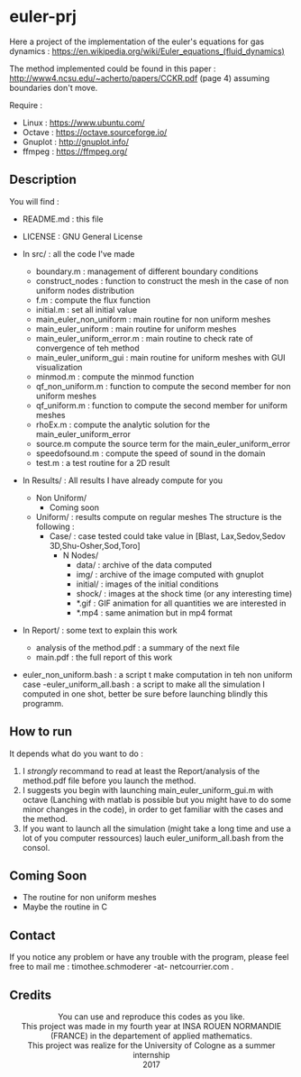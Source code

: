 # euler-prj

Here a project of the implementation of the euler's equations for gas dynamics : https://en.wikipedia.org/wiki/Euler_equations_(fluid_dynamics) 

The method implemented could be found in this paper : http://www4.ncsu.edu/~acherto/papers/CCKR.pdf (page 4) assuming boundaries don't move. 

Require : 
  - Linux : https://www.ubuntu.com/
  - Octave : https://octave.sourceforge.io/
  - Gnuplot : http://gnuplot.info/
  - ffmpeg : https://ffmpeg.org/

## Description
You will find : 
  - README.md : this file
  - LICENSE : GNU General License
  - In src/ : all the code I've made
    - boundary.m :  management of different boundary conditions
    - construct_nodes : function to construct the mesh in the case of non uniform nodes distribution
    - f.m : compute the flux function
    - initial.m : set all initial value 
    - main_euler_non_uniform : main routine for non uniform meshes
    - main_euler_uniform : main routine for uniform meshes
    - main_euler_uniform_error.m : main routine to check rate of convergence of teh method
    - main_euler_uniform_gui : main routine for uniform meshes with GUI visualization
    - minmod.m : compute the minmod function
    - qf_non_uniform.m : function to compute the second member for non uniform meshes
    - qf_uniform.m : function to compute the second member for uniform meshes
    - rhoEx.m : compute the analytic solution for the main_euler_uniform_error
    - source.m compute the source term for the main_euler_uniform_error
    - speedofsound.m : compute the speed of sound in the domain 
    - test.m : a test routine for a 2D result
    
  - In Results/ : All results I have already compute for you 
  	- Non Uniform/ 
      - Coming soon
     - Uniform/ : results compute on regular meshes 
      The structure is the following : 
        - Case/ : case tested could take value in [Blast, Lax,Sedov,Sedov 3D,Shu-Osher,Sod,Toro]
          - N Nodes/ 
            - data/ : archive of the data computed
            - img/ : archive of the image computed with gnuplot
            - initial/ : images of the initial conditions 
            - shock/ : images at the shock time (or any interesting time)
            - *.gif : GIF animation for all quantities we are interested in
            - *.mp4 : same animation but in mp4 format 
            
   - In Report/ : some text to explain this work
     - analysis of the method.pdf : a summary of the next file 
     - main.pdf : the full report of this work
   - euler_non_uniform.bash : a script t make computation in teh non uniform case
   -euler_uniform_all.bash : a script to make all the simulation I computed in one shot, better be sure before launching blindly this programm.

 ## How to run 
 It depends what do you want to do : 
 1. I *strongly* recommand to read at least the Report/analysis of the method.pdf file before you launch the method.
 2. I suggests you begin with launching main_euler_uniform_gui.m with octave (Lanching with matlab is possible but you might have to do some minor changes in the code), in order to get familiar with the cases and the method. 
 3. If you want to launch all the simulation (might take a long time and use a lot of you computer ressources) lauch euler_uniform_all.bash from the consol. 
 
## Coming Soon 
 - The routine for non uniform meshes 
 - Maybe the routine in C
 
## Contact 
If you notice any problem or have any trouble with the program, please feel free to mail me : timothee.schmoderer -at- netcourrier.com . 

## Credits

<p align="center">
You can use and reproduce this codes as you like.<br>
This project was made in my fourth year at INSA ROUEN NORMANDIE (FRANCE) in the departement of applied mathematics. <br>
This project was realize for the University of Cologne as a summer internship <br>
2017
</p>
